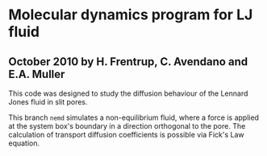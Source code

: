 # Molecular dynamics program for LJ fluid
## October 2010 by H. Frentrup, C. Avendano and E.A. Muller

This code was designed to study the diffusion behaviour of the Lennard Jones fluid in slit pores.

This branch `nemd` simulates a non-equilibrium fluid, where a force is applied at the system box's boundary in a direction orthogonal to the pore. The calculation of transport diffusion coefficients is possible via Fick's Law equation.
